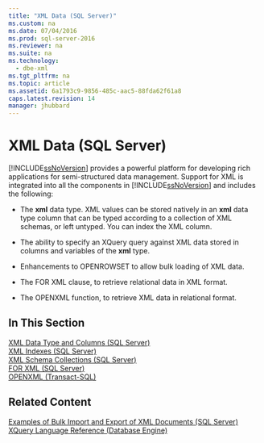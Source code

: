 ```yaml
---
title: "XML Data (SQL Server)"
ms.custom: na
ms.date: 07/04/2016
ms.prod: sql-server-2016
ms.reviewer: na
ms.suite: na
ms.technology: 
  - dbe-xml
ms.tgt_pltfrm: na
ms.topic: article
ms.assetid: 6a1793c9-9856-485c-aac5-88fda62f61a8
caps.latest.revision: 14
manager: jhubbard
---
```

# XML Data (SQL Server)
[!INCLUDE[ssNoVersion](../../Topics/TopicNameContainA/includes/ssNoVersion_md.md)] provides a powerful platform for developing rich applications for semi-structured data management. Support for XML is integrated into all the components in [!INCLUDE[ssNoVersion](../../Topics/TopicNameContainA/includes/ssNoVersion_md.md)] and includes the following:  
  
-   The **xml** data type. XML values can be stored natively in an **xml** data type column that can be typed according to a collection of XML schemas, or left untyped. You can index the XML column.  
  
-   The ability to specify an XQuery query against XML data stored in columns and variables of the **xml** type.  
  
-   Enhancements to OPENROWSET to allow bulk loading of XML data.  
  
-   The FOR XML clause, to retrieve relational data in XML format.  
  
-   The OPENXML function, to retrieve XML data in relational format.  
  
## In This Section  
 [XML Data Type and Columns (SQL Server)](../../Topics/TopicNameNotContainA/XML-Data-Type-and-Columns--SQL-Server-.md)  
 [XML Indexes (SQL Server)](../../Topics/TopicNameNotContainA/XML-Indexes--SQL-Server-.md)  
 [XML Schema Collections (SQL Server)](../../Topics/TopicNameNotContainA/XML-Schema-Collections--SQL-Server-.md)  
 [FOR XML (SQL Server)](../../Topics/TopicNameNotContainA/FOR-XML--SQL-Server-.md)  
 [OPENXML (Transact-SQL)](assetId:///8088b114-7d01-435a-8e0d-b81abacc86d6)  
  
## Related Content  
 [Examples of Bulk Import and Export of XML Documents (SQL Server)](../../Topics/TopicNameNotContainA/Examples-of-Bulk-Import-and-Export-of-XML-Documents--SQL-Server-.md)  
 [XQuery Language Reference (Database Engine)](assetId:///8a69344f-2990-4357-8160-cb26aac95b91)